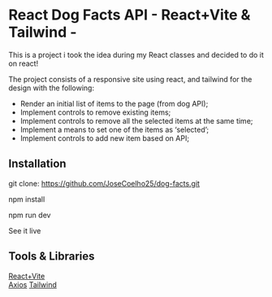 # React Dog Facts API - React+Vite & Tailwind - 

This is a project i took the idea during my React classes and decided to do it on react!

The project consists of a responsive site using react, and tailwind for the design with the following:

- Render an initial list of items to the page (from dog API);
- Implement controls to remove existing items;
- Implement controls to remove all the selected items at the same time;
- Implement a means to set one of the items as ‘selected’;
- Implement controls to add new item based on API;

## Installation

git clone: https://github.com/JoseCoelho25/dog-facts.git

npm install

npm run dev

See it live 

## Tools & Libraries

[React+Vite](https://vitejs.dev/guide/)  
[Axios](https://axios-http.com/docs/intro)
[Tailwind](https://tailwindcss.com/)  
